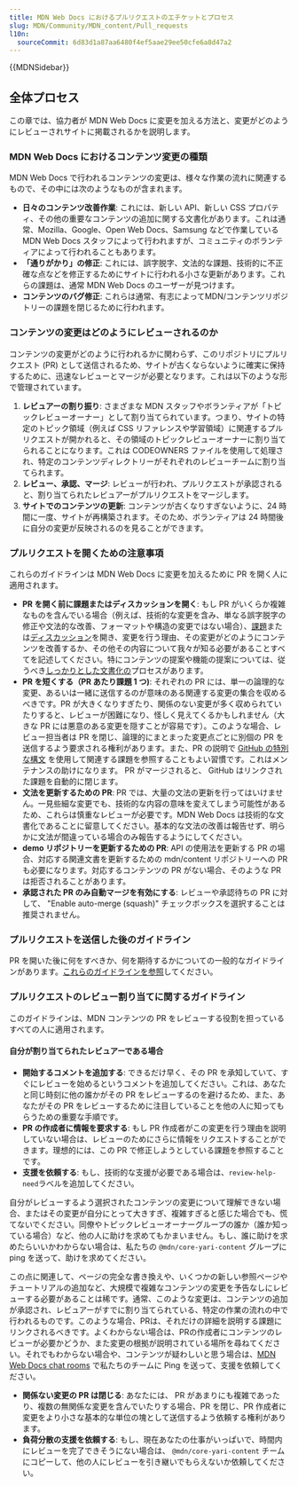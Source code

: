 ```yaml
---
title: MDN Web Docs におけるプルリクエストのエチケットとプロセス
slug: MDN/Community/MDN_content/Pull_requests
l10n:
  sourceCommit: 6d83d1a87aa6480f4ef5aae29ee50cfe6a8d47a2
---
```


{{MDNSidebar}}

## 全体プロセス

この章では、協力者が MDN Web Docs に変更を加える方法と、変更がどのようにレビューされサイトに掲載されるかを説明します。

### MDN Web Docs におけるコンテンツ変更の種類

MDN Web Docs で行われるコンテンツの変更は、様々な作業の流れに関連するもので、その中には次のようなものが含まれます。

- **日々のコンテンツ改善作業**: これには、新しい API、新しい CSS プロパティ、その他の重要なコンテンツの追加に関する文書化があります。これは通常、Mozilla、Google、Open Web Docs、Samsung などで作業している MDN Web Docs スタッフによって行われますが、コミュニティのボランティアによって行われることもあります。
- **「通りがかり」の修正**: これには、誤字脱字、文法的な課題、技術的に不正確な点などを修正するためにサイトに行われる小さな更新があります。これらの課題は、通常 MDN Web Docs のユーザーが見つけます。
- **コンテンツのバグ修正**: これらは通常、有志によってMDN/コンテンツリポジトリーの課題を閉じるために行われます。

### コンテンツの変更はどのようにレビューされるのか

コンテンツの変更がどのように行われるかに関わらず、このリポジトリにプルリクエスト (PR) として送信されるため、サイトが古くならないように確実に保持するために、迅速なレビューとマージが必要となります。これは以下のような形で管理されています。

1. **レビュアーの割り振り**: さまざまな MDN スタッフやボランティアが「トピックレビューオーナー」として割り当てられています。つまり、サイトの特定のトピック領域（例えば CSS リファレンスや学習領域）に関連するプルリクエストが開かれると、その領域のトピックレビューオーナーに割り当てられることになります。これは CODEOWNERS ファイルを使用して処理され、特定のコンテンツディレクトリーがそれぞれのレビューチームに割り当てられます。
2. **レビュー、承認、マージ**: レビューが行われ、プルリクエストが承認されると、割り当てられたレビュアーがプルリクエストをマージします。
3. **サイトでのコンテンツの更新**: コンテンツが古くなりすぎないように、24 時間に一度、サイトが再構築されます。そのため、ボランティアは 24 時間後に自分の変更が反映されるのを見ることができます。

### プルリクエストを開くための注意事項

これらのガイドラインは MDN Web Docs に変更を加えるために PR を開く人に適用されます。

- **PR を開く前に課題またはディスカッションを開く**: もし PR がいくらか複雑なものを含んでいる場合（例えば、技術的な変更を含み、単なる誤字脱字の修正や文法的な改善、フォーマットや構造の変更ではない場合）、[課題](https://github.com/mdn/content/issues/new/choose)または[ディスカッション](https://github.com/mdn/mdn-community)を開き、変更を行う理由、その変更がどのようにコンテンツを改善するか、その他その内容について我々が知る必要があることすべてを記述してください。特にコンテンツの提案や機能の提案については、従うべき[しっかりとした文書化の](/ja/docs/MDN/Community/Issues/Content_suggestions_feature_proposals)プロセスがあります。
- **PR を短くする（PR あたり課題 1 つ)**: それぞれの PR には、単一の論理的な変更、あるいは一緒に送信するのが意味のある関連する変更の集合を収めるべきです。PR が大きくなりすぎたり、関係のない変更が多く収められていたりすると、レビューが困難になり、怪しく見えてくるかもしれません（大きな PR には悪意のある変更を隠すことが容易です）。このような場合、レビュー担当者は PR を閉じ、論理的にまとまった変更点ごとに別個の PR を送信するよう要求される権利があります。また、PR の説明で [GitHub の特別な構文](https://docs.github.com/en/issues/tracking-your-work-with-issues/linking-a-pull-request-to-an-issue) を使用して関連する課題を参照することもよい習慣です。これはメンテナンスの助けになります。 PR がマージされると、 GitHub はリンクされた課題を自動的に閉じます。
- **文法を更新するための PR**: PR では、大量の文法の更新を行ってはいけません。一見些細な変更でも、技術的な内容の意味を変えてしまう可能性があるため、これらは慎重なレビューが必要です。MDN Web Docs は技術的な文書化であることに留意してください。基本的な文法の改善は報告せず、明らかに文法が間違っている場合のみ報告するようにしてください。
- **demo リポジトリーを更新するための PR**: API の使用法を更新する PR の場合、対応する関連文書を更新するための mdn/content リポジトリーへの PR も必要になります。対応するコンテンツの PR がない場合、そのような PR は拒否されることがあります。
- **承認された PR のみ自動マージを有効にする**: レビューや承認待ちの PR に対して、 "Enable auto-merge (squash)" チェックボックスを選択することは推奨されません。

### プルリクエストを送信した後のガイドライン

PR を開いた後に何をすべきか、何を期待するかについての一般的なガイドラインがあります。[これらのガイドラインを参照](/ja/docs/MDN/Community/Pull_requests)してください。

### プルリクエストのレビュー割り当てに関するガイドライン

このガイドラインは、MDN コンテンツの PR をレビューする役割を担っているすべての人に適用されます。

#### 自分が割り当てられたレビュアーである場合

- **開始するコメントを追加する**: できるだけ早く、その PR を承知していて、すぐにレビューを始めるというコメントを追加してください。これは、あなたと同じ時刻に他の誰かがその PR をレビューするのを避けるため、また、あなたがその PR をレビューするために注目していることを他の人に知ってもらうための重要な手順です。
- **PR の作成者に情報を要求する**: もし PR 作成者がこの変更を行う理由を説明していない場合は、レビューのためにさらに情報をリクエストすることができます。理想的には、この PR で修正しようとしている課題を参照することです。
- **支援を依頼する**: もし、技術的な支援が必要である場合は、`review-help-need`ラベルを追加してください。

自分がレビューするよう選択されたコンテンツの変更について理解できない場合、またはその変更が自分にとって大きすぎ、複雑すぎると感じた場合でも、慌てないでください。同僚やトピックレビューオーナーグループの誰か（誰か知っている場合）など、他の人に助けを求めてもかまいません。もし、誰に助けを求めたらいいかわからない場合は、私たちの `@mdn/core-yari-content` グループに ping を送って、助けを求めてください。

この点に関連して、ページの完全な書き換えや、いくつかの新しい参照ページやチュートリアルの追加など、大規模で複雑なコンテンツの変更を予告なしにレビューする必要があることは稀です。通常、このような変更は、コンテンツの追加が承認され、レビュアーがすでに割り当てられている、特定の作業の流れの中で行われるものです。このような場合、PRは、それだけの詳細を説明する課題にリンクされるべきです。よくわからない場合は、PRの作成者にコンテンツのレビューが必要かどうか、また変更の根拠が説明されている場所を尋ねてください。それでもわからない場合や、コンテンツが疑わしいと思う場合は、[MDN Web Docs chat rooms](/ja/docs/MDN/Community/Communication_channels#chat_rooms) で私たちのチームに Ping を送って、支援を依頼してください。

- **関係ない変更の PR は閉じる**: あなたには、 PR があまりにも複雑であったり、複数の無関係な変更を含んでいたりする場合、PR を閉じ、PR 作成者に変更をより小さな基本的な単位の塊として送信するよう依頼する権利があります。
- **負荷分散の支援を依頼する**: もし、現在あなたの仕事がいっぱいで、時間内にレビューを完了できそうにない場合は、 `@mdn/core-yari-content` チームにコピーして、他の人にレビューを引き継いでもらえないか依頼してください。
